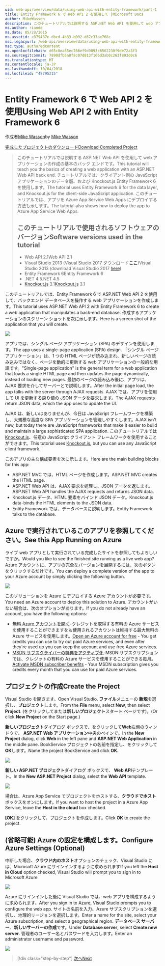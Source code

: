 ```yaml
---
uid: web-api/overview/data/using-web-api-with-entity-framework/part-1
title: Entity Framework 6 で Web API 2 を使用して |Microsoft Docs
author: MikeWasson
description: このチュートリアルでは説明する ASP.NET Web API を使用して web アプリケーションの作成の基本のバック エンドです。 チュートリアルでは、データ レイアウトの Entity Framework 6 を使用しています.
ms.author: riande
ms.date: 05/28/2015
ms.assetid: e879487e-dbcd-4b33-b092-d67c37ae768c
msc.legacyurl: /web-api/overview/data/using-web-api-with-entity-framework/part-1
msc.type: authoredcontent
ms.openlocfilehash: d65c0ea35ec766ef9d9093c6502230f9de72a3f3
ms.sourcegitcommit: 7890dfb5a8f8c07d813f166d3ab0c263f893d0c6
ms.translationtype: MT
ms.contentlocale: ja-JP
ms.lasthandoff: 10/04/2018
ms.locfileid: "48795215"
---
```

<a name="using-web-api-2-with-entity-framework-6"></a><span data-ttu-id="77639-104">Entity Framework 6 で Web API 2 を使用</span><span class="sxs-lookup"><span data-stu-id="77639-104">Using Web API 2 with Entity Framework 6</span></span>
====================
<span data-ttu-id="77639-105">作成者[Mike Wasson](https://github.com/MikeWasson)</span><span class="sxs-lookup"><span data-stu-id="77639-105">by [Mike Wasson](https://github.com/MikeWasson)</span></span>

[<span data-ttu-id="77639-106">完成したプロジェクトのダウンロード</span><span class="sxs-lookup"><span data-stu-id="77639-106">Download Completed Project</span></span>](https://github.com/MikeWasson/BookService)

> <span data-ttu-id="77639-107">このチュートリアルでは説明する ASP.NET Web API を使用して web アプリケーションの作成の基本のバック エンドです。</span><span class="sxs-lookup"><span data-stu-id="77639-107">This tutorial will teach you the basics of creating a web application with an ASP.NET Web API back end.</span></span> <span data-ttu-id="77639-108">チュートリアルでは、クライアント側の JavaScript アプリケーションのデータ層、および Knockout.js Entity Framework 6 を使用します。</span><span class="sxs-lookup"><span data-stu-id="77639-108">The tutorial uses Entity Framework 6 for the data layer, and Knockout.js for the client-side JavaScript application.</span></span> <span data-ttu-id="77639-109">このチュートリアルでは、アプリを Azure App Service Web Apps にデプロイする方法も示します。</span><span class="sxs-lookup"><span data-stu-id="77639-109">The tutorial also shows how to deploy the app to Azure App Service Web Apps.</span></span>
>
> ## <a name="software-versions-used-in-the-tutorial"></a><span data-ttu-id="77639-110">このチュートリアルで使用されるソフトウェアのバージョン</span><span class="sxs-lookup"><span data-stu-id="77639-110">Software versions used in the tutorial</span></span>
>
> - <span data-ttu-id="77639-111">Web API 2.1</span><span class="sxs-lookup"><span data-stu-id="77639-111">Web API 2.1</span></span>
> - <span data-ttu-id="77639-112">Visual Studio 2013 (Visual Studio 2017 ダウンロード[ここ](https://visualstudio.microsoft.com/downloads/?utm_medium=microsoft&utm_source=docs.microsoft.com&utm_campaign=button+cta&utm_content=download+vs2017))</span><span class="sxs-lookup"><span data-stu-id="77639-112">Visual Studio 2013 (download Visual Studio 2017 [here](https://visualstudio.microsoft.com/downloads/?utm_medium=microsoft&utm_source=docs.microsoft.com&utm_campaign=button+cta&utm_content=download+vs2017))</span></span>
> - <span data-ttu-id="77639-113">Entity Framework 6</span><span class="sxs-lookup"><span data-stu-id="77639-113">Entity Framework 6</span></span>
> - <span data-ttu-id="77639-114">.NET 4.5</span><span class="sxs-lookup"><span data-stu-id="77639-114">.NET 4.5</span></span>
> - <span data-ttu-id="77639-115">[Knockout.js](http://knockoutjs.com/) 3.1</span><span class="sxs-lookup"><span data-stu-id="77639-115">[Knockout.js](http://knockoutjs.com/) 3.1</span></span>

<span data-ttu-id="77639-116">このチュートリアルでは、Entity Framework 6 で ASP.NET Web API 2 を使用して、バックエンド データベースを操作する web アプリケーションを作成します。</span><span class="sxs-lookup"><span data-stu-id="77639-116">This tutorial uses ASP.NET Web API 2 with Entity Framework 6 to create a web application that manipulates a back-end database.</span></span> <span data-ttu-id="77639-117">作成するアプリケーションのスクリーン ショットを次に示します。</span><span class="sxs-lookup"><span data-stu-id="77639-117">Here is a screen shot of the application that you will create.</span></span>

[![](part-1/_static/image2.png)](part-1/_static/image1.png)

<span data-ttu-id="77639-118">アプリでは、シングル ページ アプリケーション (SPA) のデザインを使用します。</span><span class="sxs-lookup"><span data-stu-id="77639-118">The app uses a single-page application (SPA) design.</span></span> <span data-ttu-id="77639-119">「シングル ページ アプリケーション」は、1 つの HTML ページが読み込まれ、新しいページの読み込みではなく、ページを動的に更新する web アプリケーションの一般的な用語です。</span><span class="sxs-lookup"><span data-stu-id="77639-119">"Single-page application" is the general term for a web application that loads a single HTML page and then updates the page dynamically, instead of loading new pages.</span></span> <span data-ttu-id="77639-120">最初のページの読み込み後に、アプリは、AJAX 要求を介してサーバーとで説明します。</span><span class="sxs-lookup"><span data-stu-id="77639-120">After the initial page load, the app talks with the server through AJAX requests.</span></span> <span data-ttu-id="77639-121">AJAX では、アプリを使用して UI を更新する戻り値の JSON データを要求します。</span><span class="sxs-lookup"><span data-stu-id="77639-121">The AJAX requests return JSON data, which the app uses to update the UI.</span></span>

<span data-ttu-id="77639-122">AJAX は、新しいはありませんが、今日は JavaScript フレームワークを構築し、大規模な高度な SPA アプリケーションを管理しやすくします。</span><span class="sxs-lookup"><span data-stu-id="77639-122">AJAX isn't new, but today there are JavaScript frameworks that make it easier to build and maintain a large sophisticated SPA application.</span></span> <span data-ttu-id="77639-123">このチュートリアルでは[Knockout.js](http://knockoutjs.com/)、任意の JavaScript クライアント フレームワークを使用することができます。</span><span class="sxs-lookup"><span data-stu-id="77639-123">This tutorial uses [Knockout.js](http://knockoutjs.com/), but you can use any JavaScript client framework.</span></span>

<span data-ttu-id="77639-124">このアプリの主な構成要素を次に示します。</span><span class="sxs-lookup"><span data-stu-id="77639-124">Here are the main building blocks for this app:</span></span>

- <span data-ttu-id="77639-125">ASP.NET MVC では、HTML ページを作成します。</span><span class="sxs-lookup"><span data-stu-id="77639-125">ASP.NET MVC creates the HTML page.</span></span>
- <span data-ttu-id="77639-126">ASP.NET Web API は、AJAX 要求を処理し、JSON データを返します。</span><span class="sxs-lookup"><span data-stu-id="77639-126">ASP.NET Web API handles the AJAX requests and returns JSON data.</span></span>
- <span data-ttu-id="77639-127">Knockout.js データ、HTML 要素をバインド JSON データ。</span><span class="sxs-lookup"><span data-stu-id="77639-127">Knockout.js data-binds the HTML elements to the JSON data.</span></span>
- <span data-ttu-id="77639-128">Entity Framework では、データベースに説明します。</span><span class="sxs-lookup"><span data-stu-id="77639-128">Entity Framework talks to the database.</span></span>

## <a name="see-this-app-running-on-azure"></a><span data-ttu-id="77639-129">Azure で実行されているこのアプリを参照してください。</span><span class="sxs-lookup"><span data-stu-id="77639-129">See this App Running on Azure</span></span>

<span data-ttu-id="77639-130">ライブ web アプリとして実行されている完成したサイトを参照してもよろしいですか。</span><span class="sxs-lookup"><span data-stu-id="77639-130">Would you like to see the finished site running as a live web app?</span></span> <span data-ttu-id="77639-131">Azure アカウントに、アプリの完全なバージョンを展開するには、次のボタンをクリックするだけです。</span><span class="sxs-lookup"><span data-stu-id="77639-131">You can deploy a complete version of the app to your Azure account by simply clicking the following button.</span></span>

[![](http://azuredeploy.net/deploybutton.png)](https://azuredeploy.net/?WT.mc_id=deploy_azure_aspnet&repository=https://github.com/tfitzmac/BookService)

<span data-ttu-id="77639-132">このソリューションを Azure にデプロイする Azure アカウントが必要です。</span><span class="sxs-lookup"><span data-stu-id="77639-132">You need an Azure account to deploy this solution to Azure.</span></span> <span data-ttu-id="77639-133">アカウントがいない場合は、次のオプションがあります。</span><span class="sxs-lookup"><span data-stu-id="77639-133">If you do not already have an account, you have the following options:</span></span>

- <span data-ttu-id="77639-134">[無料 Azure アカウントを開く](https://azure.microsoft.com/pricing/free-trial/?WT.mc_id=A443DD604)-クレジットを取得する有料の Azure サービスを使用することができますをも使用されるアカウントは維持する最大無料の Azure サービスを使用します。</span><span class="sxs-lookup"><span data-stu-id="77639-134">[Open an Azure account for free](https://azure.microsoft.com/pricing/free-trial/?WT.mc_id=A443DD604) - You get credits you can use to try out paid Azure services, and even after they're used up you can keep the account and use free Azure services.</span></span>
- <span data-ttu-id="77639-135">[MSDN サブスクライバーの特典をアクティブ化](https://azure.microsoft.com/pricing/member-offers/msdn-benefits-details/?WT.mc_id=A443DD604)-MSDN サブスクリプションでは、クレジットの有料の Azure サービスを使用することができる毎月。</span><span class="sxs-lookup"><span data-stu-id="77639-135">[Activate MSDN subscriber benefits](https://azure.microsoft.com/pricing/member-offers/msdn-benefits-details/?WT.mc_id=A443DD604) - Your MSDN subscription gives you credits every month that you can use for paid Azure services.</span></span>

## <a name="create-the-project"></a><span data-ttu-id="77639-136">プロジェクトの作成</span><span class="sxs-lookup"><span data-stu-id="77639-136">Create the Project</span></span>

<span data-ttu-id="77639-137">Visual Studio を開きます。</span><span class="sxs-lookup"><span data-stu-id="77639-137">Open Visual Studio.</span></span> <span data-ttu-id="77639-138">**ファイル**メニューの **新規**を選択し、**プロジェクト**します。</span><span class="sxs-lookup"><span data-stu-id="77639-138">From the **File** menu, select **New**, then select **Project**.</span></span> <span data-ttu-id="77639-139">(をクリックしてまたは**新しいプロジェクト**スタート ページです)。</span><span class="sxs-lookup"><span data-stu-id="77639-139">(Or click **New Project** on the Start page.)</span></span>

<span data-ttu-id="77639-140">**新しいプロジェクト**ダイアログ ボックスで、をクリックして**Web**左側のウィンドウで、 **ASP.NET Web アプリケーション**中央のペインで。</span><span class="sxs-lookup"><span data-stu-id="77639-140">In the **New Project** dialog, click **Web** in the left pane and **ASP.NET Web Application** in the middle pane.</span></span> <span data-ttu-id="77639-141">BookService プロジェクトの名前を指定し、をクリックして**OK**します。</span><span class="sxs-lookup"><span data-stu-id="77639-141">Name the project BookService and click **OK**.</span></span>

[![](part-1/_static/image4.png)](part-1/_static/image3.png)

<span data-ttu-id="77639-142">**新しい ASP.NET プロジェクト**ダイアログ ボックスで、 **Web API**テンプレート。</span><span class="sxs-lookup"><span data-stu-id="77639-142">In the **New ASP.NET Project** dialog, select the **Web API** template.</span></span>

[![](part-1/_static/image6.png)](part-1/_static/image5.png)

<span data-ttu-id="77639-143">場合は、Azure App Service でプロジェクトをホストする、**クラウドでホスト**ボックスをオンにします。</span><span class="sxs-lookup"><span data-stu-id="77639-143">If you want to host the project in a Azure App Service, leave the **Host in the cloud** box checked.</span></span>

<span data-ttu-id="77639-144">**[OK]** をクリックして、プロジェクトを作成します。</span><span class="sxs-lookup"><span data-stu-id="77639-144">Click **OK** to create the project.</span></span>

## <a name="configure-azure-settings-optional"></a><span data-ttu-id="77639-145">(省略可能) Azure の設定を構成します。</span><span class="sxs-lookup"><span data-stu-id="77639-145">Configure Azure Settings (Optional)</span></span>

<span data-ttu-id="77639-146">中断した場合、**クラウド内のホスト**オプションのチェック、Visual Studio には、Microsoft Azure にサインインするように求められます</span><span class="sxs-lookup"><span data-stu-id="77639-146">If you left the **Host in Cloud** option checked, Visual Studio will prompt you to sign in to Microsoft Azure</span></span>

[![](part-1/_static/image8.png)](part-1/_static/image7.png)

<span data-ttu-id="77639-147">Azure にサインインした後に Visual Studio では、web アプリを構成するように求められます。</span><span class="sxs-lookup"><span data-stu-id="77639-147">After you sign in to Azure, Visual Studio prompts you to configure the web app.</span></span> <span data-ttu-id="77639-148">サイトの名前を入力、Azure サブスクリプションを選択し、地理的リージョンを選択します。</span><span class="sxs-lookup"><span data-stu-id="77639-148">Enter a name for the site, select your Azure subscription, and select a geographical region.</span></span> <span data-ttu-id="77639-149">**データベース サーバー**、**新しいサーバーの作成**です。</span><span class="sxs-lookup"><span data-stu-id="77639-149">Under **Database server**, select **Create new server**.</span></span> <span data-ttu-id="77639-150">管理者のユーザー名とパスワードを入力します。</span><span class="sxs-lookup"><span data-stu-id="77639-150">Enter an administrator username and password.</span></span>

[![](part-1/_static/image10.png)](part-1/_static/image9.png)

> [!div class="step-by-step"]
> [<span data-ttu-id="77639-151">次へ</span><span class="sxs-lookup"><span data-stu-id="77639-151">Next</span></span>](part-2.md)
